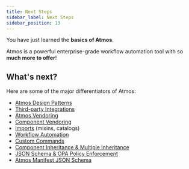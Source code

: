 ```yaml
---
title: Next Steps
sidebar_label: Next Steps
sidebar_position: 13
---
```


You have just learned the **basics of Atmos**.

Atmos is a powerful enterprise-grade workflow automation tool with so **much more to offer**!

## What's next?

Here are some of the major differentiators of Atmos:

* [Atmos Design Patterns](/design-patterns)
* [Third-party Integrations](/integrations)
* [Atmos Vendoring](/core-concepts/vendoring)
* [Component Vendoring](/core-concepts/components/vendoring)
* [Imports](/core-concepts/stacks/imports) (mixins, catalogs)
* [Workflow Automation](/core-concepts/workflows)
* [Custom Commands](/core-concepts/custom-commands)
* [Component Inheritance & Multiple Inheritance](/core-concepts/components/inheritance)
* [JSON Schema & OPA Policy Enforcement](/core-concepts/components/validation)
* [Atmos Manifest JSON Schema](/cli/schemas)
